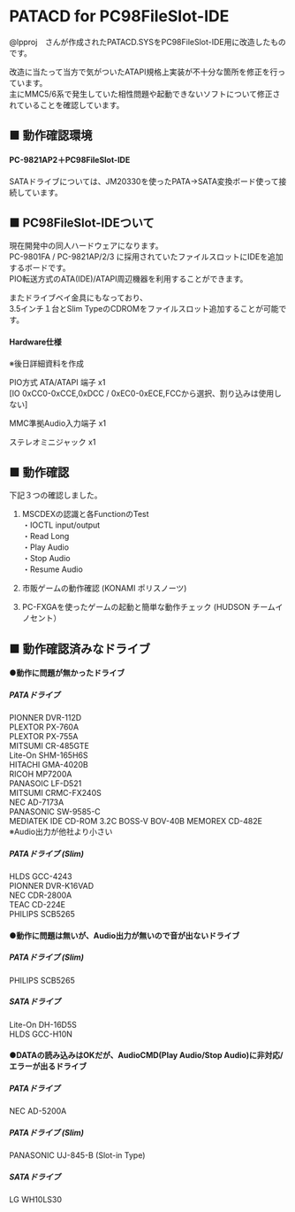 # PATACD for PC98FileSlot-IDE
@lpproj　さんが作成されたPATACD.SYSをPC98FileSlot-IDE用に改造したものです。


改造に当たって当方で気がついたATAPI規格上実装が不十分な箇所を修正を行っています。  
主にMMC5/6系で発生していた相性問題や起動できないソフトについて修正されていることを確認しています。  

## ■ 動作確認環境
#### PC-9821AP2＋PC98FileSlot-IDE 
SATAドライブについては、JM20330を使ったPATA->SATA変換ボード使って接続しています。  

## ■ PC98FileSlot-IDEついて
現在開発中の同人ハードウェアになります。  
PC-9801FA / PC-9821AP/2/3 に採用されていたファイルスロットにIDEを追加するボードです。  
PIO転送方式のATA(IDE)/ATAPI周辺機器を利用することができます。  
  
またドライブベイ金具にもなっており、  
3.5インチ１台とSlim TypeのCDROMをファイルスロット追加することが可能です。  

#### Hardware仕様
※後日詳細資料を作成

PIO方式 ATA/ATAPI 端子 x1  
[IO 0xCC0-0xCCE,0xDCC / 0xEC0-0xECE,FCCから選択、割り込みは使用しない]  
  
MMC準拠Audio入力端子  x1  
  
ステレオミニジャック  x1    

## ■ 動作確認
下記３つの確認しました。
1. MSCDEXの認識と各FunctionのTest  
   ・IOCTL input/output  
   ・Read Long  
   ・Play Audio  
   ・Stop Audio  
   ・Resume Audio  
   
2. 市販ゲームの動作確認   (KONAMI ポリスノーツ)
3. PC-FXGAを使ったゲームの起動と簡単な動作チェック   (HUDSON チームイノセント）

## ■ 動作確認済みなドライブ

#### ●動作に問題が無かったドライブ
##### PATAドライブ
PIONNER    DVR-112D  
PLEXTOR    PX-760A  
PLEXTOR    PX-755A  
MITSUMI    CR-485GTE  
Lite-On    SHM-165H6S  
HITACHI    GMA-4020B  
RICOH      MP7200A  
PANASOIC   LF-D521  
MITSUMI    CRMC-FX240S  
NEC        AD-7173A  
PANASONIC  SW-9585-C  
MEDIATEK   IDE CD-ROM 3.2C
BOSS-V     BOV-40B
MEMOREX    CD-482E       ※Audio出力が他社より小さい

##### PATAドライブ (Slim)
HLDS       GCC-4243  
PIONNER    DVR-K16VAD  
NEC        CDR-2800A  
TEAC       CD-224E  
PHILIPS    SCB5265

#### ●動作に問題は無いが、Audio出力が無いので音が出ないドライブ
##### PATAドライブ (Slim)
PHILIPS    SCB5265
##### SATAドライブ
Lite-On    DH-16D5S  
HLDS       GCC-H10N  
  
#### ●DATAの読み込みはOKだが、AudioCMD(Play Audio/Stop Audio)に非対応/エラーが出るドライブ
##### PATAドライブ
NEC        AD-5200A  
##### PATAドライブ (Slim)
PANASONIC  UJ-845-B  (Slot-in Type)
##### SATAドライブ
LG      WH10LS30  


